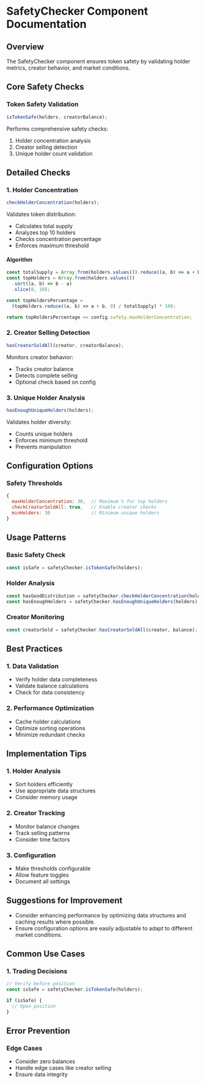 # SafetyChecker Component Documentation

## Overview

The SafetyChecker component ensures token safety by validating holder metrics, creator behavior, and market conditions.

## Core Safety Checks

### Token Safety Validation

```javascript
isTokenSafe(holders, creatorBalance);
```

Performs comprehensive safety checks:

1. Holder concentration analysis
2. Creator selling detection
3. Unique holder count validation

## Detailed Checks

### 1. Holder Concentration

```javascript
checkHolderConcentration(holders);
```

Validates token distribution:

- Calculates total supply
- Analyzes top 10 holders
- Checks concentration percentage
- Enforces maximum threshold

#### Algorithm

```javascript
const totalSupply = Array.from(holders.values()).reduce((a, b) => a + b, 0);
const topHolders = Array.from(holders.values())
  .sort((a, b) => b - a)
  .slice(0, 10);

const topHoldersPercentage =
  (topHolders.reduce((a, b) => a + b, 0) / totalSupply) * 100;

return topHoldersPercentage <= config.safety.maxHolderConcentration;
```

### 2. Creator Selling Detection

```javascript
hasCreatorSoldAll(creator, creatorBalance);
```

Monitors creator behavior:

- Tracks creator balance
- Detects complete selling
- Optional check based on config

### 3. Unique Holder Analysis

```javascript
hasEnoughUniqueHolders(holders);
```

Validates holder diversity:

- Counts unique holders
- Enforces minimum threshold
- Prevents manipulation

## Configuration Options

### Safety Thresholds

```javascript
{
  maxHolderConcentration: 30,  // Maximum % for top holders
  checkCreatorSoldAll: true,   // Enable creator checks
  minHolders: 30               // Minimum unique holders
}
```

## Usage Patterns

### Basic Safety Check

```javascript
const isSafe = safetyChecker.isTokenSafe(holders);
```

### Holder Analysis

```javascript
const hasGoodDistribution = safetyChecker.checkHolderConcentration(holders);
const hasEnoughHolders = safetyChecker.hasEnoughUniqueHolders(holders);
```

### Creator Monitoring

```javascript
const creatorSold = safetyChecker.hasCreatorSoldAll(creator, balance);
```

## Best Practices

### 1. Data Validation

- Verify holder data completeness
- Validate balance calculations
- Check for data consistency

### 2. Performance Optimization

- Cache holder calculations
- Optimize sorting operations
- Minimize redundant checks

## Implementation Tips

### 1. Holder Analysis

- Sort holders efficiently
- Use appropriate data structures
- Consider memory usage

### 2. Creator Tracking

- Monitor balance changes
- Track selling patterns
- Consider time factors

### 3. Configuration

- Make thresholds configurable
- Allow feature toggles
- Document all settings

## Suggestions for Improvement

- Consider enhancing performance by optimizing data structures and caching results where possible.
- Ensure configuration options are easily adjustable to adapt to different market conditions.

## Common Use Cases

### 1. Trading Decisions

```javascript
// Verify before position
const isSafe = safetyChecker.isTokenSafe(holders);

if (isSafe) {
  // Open position
}
```

## Error Prevention

### Edge Cases

- Consider zero balances
- Handle edge cases like creator selling
- Ensure data integrity
